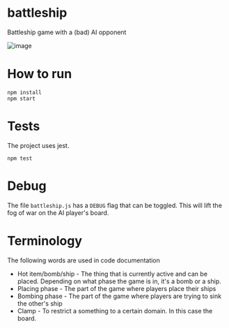 # battleship
Battleship game with a (bad) AI opponent

![image](https://user-images.githubusercontent.com/9901298/121708267-b0ec7d00-cad7-11eb-9587-ab34f2e6d8af.png)

# How to run
```
npm install
npm start
```
# Tests
The project uses jest.
```
npm test
```
# Debug
The file `battleship.js` has a `DEBUG` flag that can be toggled. This will lift the fog of war on the AI player's board.

# Terminology
The following words are used in code documentation
* Hot item/bomb/ship - The thing that is currently active and can be placed. Depending on what phase the game is in, it's a bomb or a ship.
* Placing phase - The part of the game where players place their ships
* Bombing phase - The part of the game where players are trying to sink the other's ship
* Clamp - To restrict a something to a certain domain. In this case the board.
